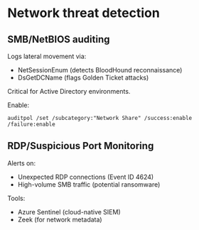 # Network threat detection

## SMB/NetBIOS auditing

Logs lateral movement via:

* NetSessionEnum (detects BloodHound reconnaissance)
* DsGetDCName (flags Golden Ticket attacks)

Critical for Active Directory environments.

Enable:

```
auditpol /set /subcategory:"Network Share" /success:enable /failure:enable
```

## RDP/Suspicious Port Monitoring

Alerts on:

* Unexpected RDP connections (Event ID 4624)
* High-volume SMB traffic (potential ransomware)

Tools:

* Azure Sentinel (cloud-native SIEM)
* Zeek (for network metadata)